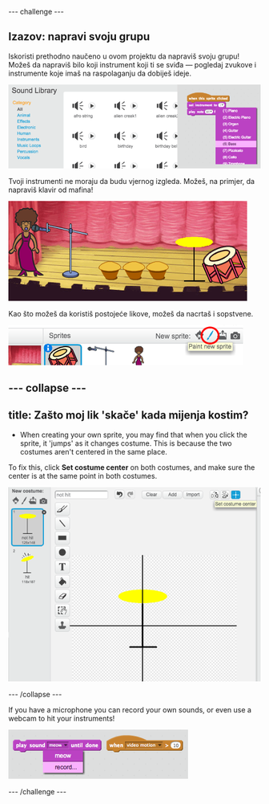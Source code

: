 \--- challenge \---

## Izazov: napravi svoju grupu

Iskoristi prethodno naučeno u ovom projektu da napraviš svoju grupu! Možeš da napraviš bilo koji instrument koji ti se sviđa — pogledaj zvukove i instrumente koje imaš na raspolaganju da dobiješ ideje.

![screenshot](images/band-ideas.png)

Tvoji instrumenti ne moraju da budu vjernog izgleda. Možeš, na primjer, da napraviš klavir od mafina!

![screenshot](images/band-piano.png)

Kao što možeš da koristiš postojeće likove, možeš da nacrtaš i sopstvene.

![screenshot](images/band-draw.png)

## \--- collapse \---

## title: Zašto moj lik 'skače' kada mijenja kostim?

+ When creating your own sprite, you may find that when you click the sprite, it 'jumps' as it changes costume. This is because the two costumes aren't centered in the same place.

To fix this, click **Set costume center** on both costumes, and make sure the center is at the same point in both costumes.

![screenshot](images/band-center.png)

\--- /collapse \---

If you have a microphone you can record your own sounds, or even use a webcam to hit your instruments!

![screenshot](images/band-io.png)

\--- /challenge \---